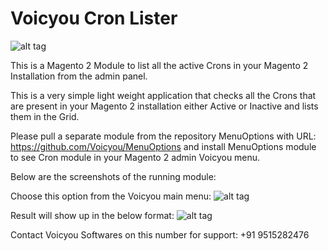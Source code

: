 # Voicyou Cron Lister
![alt tag](http://voicyou.in/images/cron/logo.png)


This is a Magento 2 Module to list all the active Crons in your Magento 2 Installation from the admin panel. 

This is a very simple light weight application that checks all the Crons that are present in your Magento 2 installation either Active or Inactive and lists them in the Grid.

Please pull a separate module from the repository MenuOptions with URL: https://github.com/Voicyou/MenuOptions and install  MenuOptions module to see Cron module in your Magento 2 admin Voicyou menu. 

Below are the screenshots of the running module:

Choose this option from the Voicyou main menu:
![alt tag](http://voicyou.in/images/cron/menu.png)

Result will show up in the below format:
![alt tag](http://voicyou.in/images/cron/demo.png)

Contact Voicyou Softwares on this number for support: +91 9515282476
